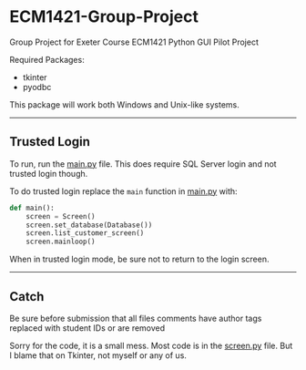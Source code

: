 # ECM1421-Group-Project

Group Project for Exeter Course ECM1421 Python GUI Pilot Project

Required Packages:

- tkinter
- pyodbc

This package will work both Windows and Unix-like systems.

---

## Trusted Login

To run, run the [main.py](/main.py) file. This does require SQL Server login and not trusted login though.

To do trusted login replace the `main` function in [main.py](/main.py) with:

```python
def main():
    screen = Screen()
    screen.set_database(Database())
    screen.list_customer_screen()
    screen.mainloop()
```

When in trusted login mode, be sure not to return to the login screen.

---

## Catch

Be sure before submission that all files comments have author tags replaced with student IDs or are removed

Sorry for the code, it is a small mess. Most code is in the [screen.py](/screen.py) file. But I blame that on Tkinter, not myself or any of us.
